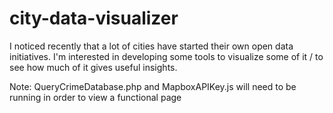 # city-data-visualizer
I noticed recently that a lot of cities have started their own open data initiatives. I'm interested in developing some tools to visualize some of it / to see how much of it gives useful insights.

Note:
  QueryCrimeDatabase.php and MapboxAPIKey.js will need to be running in order to view a functional page
  
